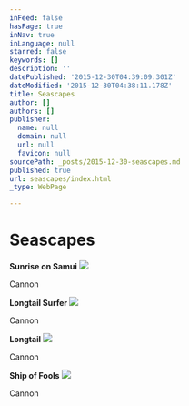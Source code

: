 ```yaml
---
inFeed: false
hasPage: true
inNav: true
inLanguage: null
starred: false
keywords: []
description: ''
datePublished: '2015-12-30T04:39:09.301Z'
dateModified: '2015-12-30T04:38:11.178Z'
title: Seascapes
author: []
authors: []
publisher:
  name: null
  domain: null
  url: null
  favicon: null
sourcePath: _posts/2015-12-30-seascapes.md
published: true
url: seascapes/index.html
_type: WebPage

---
```

# **Seascapes**

**Sunrise on Samui**
![](https://the-grid-user-content.s3-us-west-2.amazonaws.com/70f4a9ab-688a-4f98-ae97-00e722a421de.jpg)

Cannon

**Longtail Surfer**
![](https://the-grid-user-content.s3-us-west-2.amazonaws.com/a2eaaa0e-7e0d-46f9-9996-360182641f39.jpg)

Cannon

**Longtail**
![](https://the-grid-user-content.s3-us-west-2.amazonaws.com/4926aeba-f5d0-4512-9410-59622e370a82.jpg)

Cannon

**Ship of Fools**
![](https://the-grid-user-content.s3-us-west-2.amazonaws.com/2e3c9eb9-e7f1-41bc-9afb-2b211e395637.jpg)

Cannon